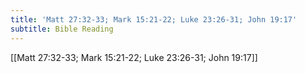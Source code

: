 ```yaml
---
title: 'Matt 27:32-33; Mark 15:21-22; Luke 23:26-31; John 19:17'
subtitle: Bible Reading
---
```


[[Matt 27:32-33; Mark 15:21-22; Luke 23:26-31; John 19:17]]